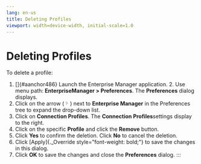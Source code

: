 ```yaml
---
lang: en-us
title: Deleting Profiles
viewport: width=device-width, initial-scale=1.0
---
```


# Deleting Profiles

To delete a profile:

1.  []{#aanchor486} Launch the Enterprise Manager application. 2.  Use menu path: **EnterpriseManager \> Preferences**. The
    **Preferences** dialog displays.
3.  Click on the arrow (![Expand Arrow     ](../../../Resources/Images/EM/EMarrowtoexpand.png "Expand Arrow "))
    next to **Enterprise Manager** in the Preferences tree to expand the
    drop-down list.
4.  Click on **Connection Profiles**. The **Connection
    Profiles**settings display to the right.
5.  Click on the specific **Profile** and click the **Remove** button.
6.  Click **Yes** to confirm the deletion. Click **No** to cancel the
    deletion.
7.  Click [Apply]{._Override style="font-weight: bold;"} to save the     changes in this dialog.
8.  Click **OK** to save the changes and close the **Preferences**
    dialog.
:::

 

